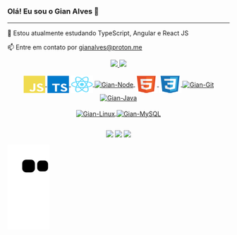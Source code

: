 ### Olá! Eu sou o Gian Alves 👋

<hr>

🌱 Estou atualmente estudando TypeScript, Angular e React JS

📫 Entre em contato por gianalves@proton.me

<div align="center">
  <a href="https://github.com/GianAlvesDEV">
  <img height="180em" src="https://github-readme-stats.vercel.app/api?username=GianAlvesDEV&show_icons=true&theme=dark&include_all_commits=true&count_private=true"/>
  <img height="180em" src="https://github-readme-stats.vercel.app/api/top-langs/?username=GianAlvesDEV&layout=compact&langs_count=7&theme=dark"/>
</div>
<div align="center" style="display: inline_block"><br>
  <img align="center" alt="Gian-Js" height="40" width="50" src="https://raw.githubusercontent.com/devicons/devicon/master/icons/javascript/javascript-plain.svg">
  <img align="center" alt="Gian-Ts" height="40" width="50" src="https://raw.githubusercontent.com/devicons/devicon/master/icons/typescript/typescript-plain.svg">
  <img align="center" alt="Gian-React" height="40" width="50" src="https://raw.githubusercontent.com/devicons/devicon/master/icons/react/react-original.svg">
  <img align="center" alt="Gian-Node" height="40" width="50" src="https://cdn.jsdelivr.net/gh/devicons/devicon/icons/nodejs/nodejs-original.svg" />
  <img align="center" alt="Gian-HTML" height="40" width="50" src="https://raw.githubusercontent.com/devicons/devicon/master/icons/html5/html5-original.svg">
  <img align="center" alt="Gian-CSS" height="40" width="50" src="https://raw.githubusercontent.com/devicons/devicon/master/icons/css3/css3-original.svg">
  <img align="center" alt="Gian-Git" height="40" width="50" src="https://cdn.jsdelivr.net/gh/devicons/devicon/icons/git/git-original.svg" />
  <img align="center" alt="Gian-Java" height="50" width="50" src="https://icongr.am/devicon/java-original-wordmark.svg?size=128&color=currentColor" />
  <br>
  <br>
  <img align="center" alt="Gian-Linux" height="40" width="50" src="https://cdn.jsdelivr.net/gh/devicons/devicon/icons/linux/linux-original.svg" />
  <img align="center" alt="Gian-MySQL" height="60" width="80"  src="https://icongr.am/devicon/mysql-original-wordmark.svg?size=128&color=currentColor" />
  
 
</div>
  
  ##
 
<div align = "center"> 
  <a href="https://www.instagram.com/gianalves13/" target="_blank"><img src="https://img.shields.io/badge/-Instagram-%23E4405F?style=for-the-badge&logo=instagram&logoColor=white" target="_blank"></a>
  <a href = "gianalves@proton.me"><img src="https://img.shields.io/badge/ProtonMail-8B89CC?style=for-the-badge&logo=protonmail&logoColor=white" target="_blank"></a>
  <a href="https://www.linkedin.com/in/gian-alves-b11017211/" target="_blank"><img src="https://img.shields.io/badge/-LinkedIn-%230077B5?style=for-the-badge&logo=linkedin&logoColor=white" target="_blank"></a> 
 
 
</div>

![snake gif](https://github.com/GianAlvesDEV/GianAlvesDEV/blob/output/github-contribution-grid-snake.svg)
